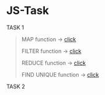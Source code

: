# JS-Task

TASK 1
> MAP function -> [click](https://jsbin.com/gizetebopa/1/edit?js,console)
>
> FILTER function -> [click](https://jsbin.com/layabanoxu/1/edit?js,console)
>
> REDUCE function -> [click](https://jsbin.com/wixotogasa/4/edit?js,console)
>
> FIND UNIQUE function -> [click](https://jsbin.com/votokuguwe/1/edit?js,console)

TASK 2
>
